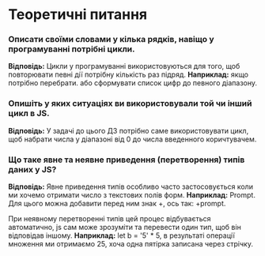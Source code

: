 # **Теоретичні питання**

### **Описати своїми словами у кілька рядків, навіщо у програмуванні потрібні цикли.**

**Відповідь:**
Цикли у програмуванні використовуються для того, щоб повторювати певні дії потрібну кількість раз підряд.
**Наприклад:** якщо потрібно перебрати. або сформувати список цифр до певного діапазону.

### **Опишіть у яких ситуаціях ви використовували той чи інший цикл в JS.**

**Відповідь:**
У задачі до цього ДЗ потрібно саме використовувати цикл, щоб набрати числа у діапазоні від 0 до числа введенного коричтувачем.

### **Що таке явне та неявне приведення (перетворення) типів даних у JS?**

**Відповідь:**
Явне приведення типів особливо часто застосовується коли ми хочемо отримати число з текстових полів форм.
**Наприклад:** Prompt. Для цього можна добавити перед ним знак +, ось так: +prompt.

При неявному перетворенні типів цей процес відбувається автоматично, js сам може зрозуміти та перевести один тип, щоб він відповідав іншому.
**Наприклад:** let b = '5' \* 5, в результаті операції множення ми отримаємо 25, хоча одна пятірка записана через стрічку.

